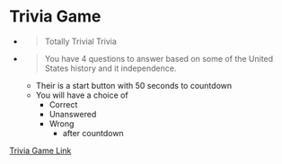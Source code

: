 # Trivia Game

* > Totally Trivial Trivia
* > You have 4 questions to answer based on some of the United States history and it independence.
   * Their is a start button with 50 seconds to countdown
   * You will have a choice of 
      * Correct
      * Unanswered 
      * Wrong
          * after countdown

[Trivia Game Link](https://spacejnk.github.io/TriviaGame/)


